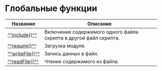 # Глобальные функции

| Название        | Описание                                      |
|------------------|-----------------------------------------------|
| [^^include()^^](./include.md)     | Включение содержимого одного файла скрипта в другой файл скрипта. |
| [^^require()^^](require.md)     | Загрузка модуля.                              |
| [^^writeFile()^^](writeFile.md) | Запись данных в файл.                         |
| [^^readFile()^^](readFile.md)   | Чтение содержимого из файла.                  |